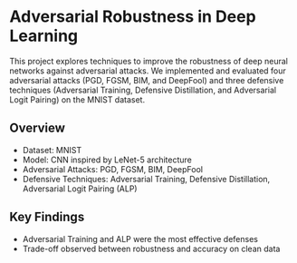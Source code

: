 # Adversarial Robustness in Deep Learning

This project explores techniques to improve the robustness of deep neural networks against adversarial attacks. We implemented and evaluated four adversarial attacks (PGD, FGSM, BIM, and DeepFool) and three defensive techniques (Adversarial Training, Defensive Distillation, and Adversarial Logit Pairing) on the MNIST dataset.

## Overview

- Dataset: MNIST
- Model: CNN inspired by LeNet-5 architecture
- Adversarial Attacks: PGD, FGSM, BIM, DeepFool
- Defensive Techniques: Adversarial Training, Defensive Distillation, Adversarial Logit Pairing (ALP)

## Key Findings

- Adversarial Training and ALP were the most effective defenses
- Trade-off observed between robustness and accuracy on clean data
